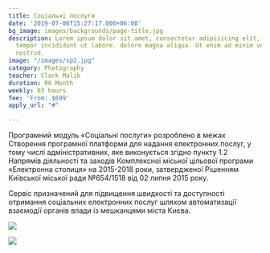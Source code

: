 ```yaml
---
title: Соціальні послуги
date: '2019-07-06T15:27:17.000+06:00'
bg_image: images/backgrounds/page-title.jpg
description: Lorem ipsum dolor sit amet, consectetur adipisicing elit, sed do eiusmod
  tempor incididunt ut labore. dolore magna aliqua. Ut enim ad minim veniam, quis
  nostrud.
image: "/images/sp2.jpg"
category: Photography
teacher: Clark Malik
duration: 06 Month
weekly: 03 hours
fee: 'From: $699'
apply_url: "#"

---
```

Програмний модуль «Соціальні послуги» розроблено в межах Створення програмної платформи для надання електронних послуг, у тому числі адміністративних, яке виконується згідно пункту 1.2 Напрямів діяльності та заходів Комплексної міської цільової програми «Електронна столиця» на 2015-2018 роки, затвердженої Рішенням Київської міської ради №654/1518 від 02 липня 2015 року.

Сервіс призначений для підвищення швидкості та доступності отримання соціальних електронних послуг шляхом автоматизації взаємодії органів влади із мешканцями міста Києва.</p>

![](/images/sp1.jpg)

![](/images/sp3.jpg)